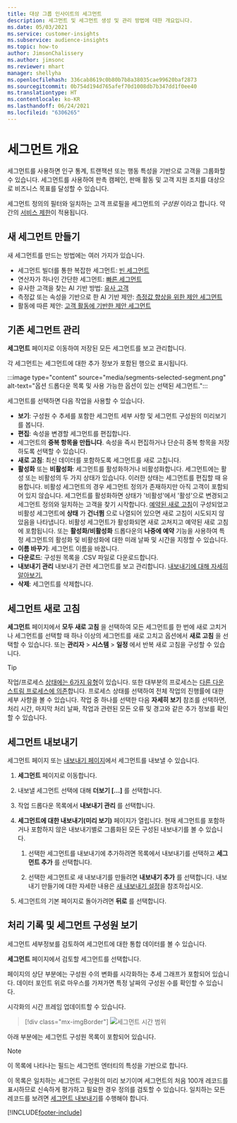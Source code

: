 ```yaml
---
title: 대상 그룹 인사이트의 세그먼트
description: 세그먼트 및 세그먼트 생성 및 관리 방법에 대한 개요입니다.
ms.date: 05/03/2021
ms.service: customer-insights
ms.subservice: audience-insights
ms.topic: how-to
author: JimsonChalissery
ms.author: jimsonc
ms.reviewer: mhart
manager: shellyha
ms.openlocfilehash: 336cab8619c0b80b7b8a38035cae99620baf2873
ms.sourcegitcommit: 0b754d194d765afef70d1008db7b347dd1f0ee40
ms.translationtype: HT
ms.contentlocale: ko-KR
ms.lasthandoff: 06/24/2021
ms.locfileid: "6306265"
---
```

# <a name="segments-overview"></a>세그먼트 개요

세그먼트를 사용하면 인구 통계, 트랜잭션 또는 행동 특성을 기반으로 고객을 그룹화할 수 있습니다. 세그먼트를 사용하여 판촉 캠페인, 판매 활동 및 고객 지원 조치를 대상으로 비즈니스 목표를 달성할 수 있습니다.

세그먼트 정의의 필터와 일치하는 고객 프로필을 세그먼트의 *구성원* 이라고 합니다. 약간의 [서비스 제한](service-limits.md)이 적용됩니다.

## <a name="create-a-new-segment"></a>새 세그먼트 만들기

새 세그먼트를 만드는 방법에는 여러 가지가 있습니다. 

- 세그먼트 빌더를 통한 복잡한 세그먼트: [빈 세그먼트](segment-builder.md#create-a-new-segment)
- 연산자가 하나인 간단한 세그먼트: [빠른 세그먼트](segment-builder.md#quick-segments)
- 유사한 고객을 찾는 AI 기반 방법: [유사 고객](find-similar-customer-segments.md)
- 측정값 또는 속성을 기반으로 한 AI 기반 제안: [측정값 향상을 위한 제안 세그먼트](suggested-segments.md)
- 활동에 따른 제안: [고객 활동에 기반한 제안 세그먼트](suggested-segments-activity.md)

## <a name="manage-existing-segments"></a>기존 세그먼트 관리

**세그먼트** 페이지로 이동하여 저장된 모든 세그먼트를 보고 관리합니다.

각 세그먼트는 세그먼트에 대한 추가 정보가 포함된 행으로 표시됩니다.

:::image type="content" source="media/segments-selected-segment.png" alt-text="옵션 드롭다운 목록 및 사용 가능한 옵션이 있는 선택된 세그먼트.":::

세그먼트를 선택하면 다음 작업을 사용할 수 있습니다.

- **보기**: 구성원 수 추세를 포함한 세그먼트 세부 사항 및 세그먼트 구성원의 미리보기를 봅니다.
- **편집**: 속성을 변경할 세그먼트를 편집합니다.
- 세그먼트의 **중복 항목을 만듭니다**. 속성을 즉시 편집하거나 단순히 중복 항목을 저장하도록 선택할 수 있습니다.
- **새로 고침**: 최신 데이터를 포함하도록 세그먼트를 새로 고칩니다.
- **활성화** 또는 **비활성화**: 세그먼트를 활성화하거나 비활성화합니다. 세그먼트에는 활성 또는 비활성의 두 가지 상태가 있습니다. 이러한 상태는 세그먼트를 편집할 때 유용합니다. 비활성 세그먼트의 경우 세그먼트 정의가 존재하지만 아직 고객이 포함되어 있지 않습니다. 세그먼트를 활성화하면 상태가 '비활성'에서 '활성'으로 변경되고 세그먼트 정의와 일치하는 고객을 찾기 시작합니다. [예약된 새로 고침](system.md#schedule-tab)이 구성되었고 비활성 세그먼트에 **상태** 가 **건너뜀** 으로 나열되어 있으면 새로 고침이 시도되지 않았음을 나타냅니다. 비활성 세그먼트가 활성화되면 새로 고쳐지고 예약된 새로 고침에 포함됩니다.
  또는 **활성화/비활성화** 드롭다운의 **나중에 예약** 기능을 사용하여 특정 세그먼트의 활성화 및 비활성화에 대한 미래 날짜 및 시간을 지정할 수 있습니다.
- **이름 바꾸기**: 세그먼트 이름을 바꿉니다.
- **다운로드**: 구성원 목록을 .CSV 파일로 다운로드합니다.
- **내보내기 관리** 내보내기 관련 세그먼트를 보고 관리합니다. [내보내기에 대해 자세히 알아보기.](export-destinations.md)
- **삭제**: 세그먼트를 삭제합니다.

## <a name="refresh-segments"></a>세그먼트 새로 고침

**세그먼트** 페이지에서 **모두 새로 고침** 을 선택하여 모든 세그먼트를 한 번에 새로 고치거나 세그먼트를 선택할 때 하나 이상의 세그먼트를 새로 고치고 옵션에서 **새로 고침** 을 선택할 수 있습니다. 또는 **관리자** > **시스템** > **일정** 에서 반복 새로 고침을 구성할 수 있습니다.

> [!TIP]
> 작업/프로세스 [상태에는 6가지 유형](system.md#status-types)이 있습니다. 또한 대부분의 프로세스는 [다른 다운스트림 프로세스에 의존](system.md#refresh-policies)합니다. 프로세스 상태를 선택하여 전체 작업의 진행률에 대한 세부 사항을 볼 수 있습니다. 작업 중 하나를 선택한 다음 **자세히 보기** 참조를 선택하면, 처리 시간, 마지막 처리 날짜, 작업과 관련된 모든 오류 및 경고와 같은 추가 정보를 확인할 수 있습니다.

## <a name="export-segments"></a>세그먼트 내보내기

세그먼트 페이지 또는 [내보내기 페이지](export-destinations.md)에서 세그먼트를 내보낼 수 있습니다. 

1. **세그먼트** 페이지로 이동합니다.

1. 내보낼 세그먼트 선택에 대해 **더보기 [...]** 를 선택합니다.

1. 작업 드롭다운 목록에서 **내보내기 관리** 를 선택합니다.

1. **세그먼트에 대한 내보내기(미리 보기)** 페이지가 열립니다. 현재 세그먼트를 포함하거나 포함하지 않은 내보내기별로 그룹화된 모든 구성된 내보내기를 볼 수 있습니다.

   1. 선택한 세그먼트를 내보내기에 추가하려면 목록에서 내보내기를 선택하고 **세그먼트 추가** 를 선택합니다.

   1. 선택한 세그먼트로 새 내보내기를 만들려면 **내보내기 추가** 를 선택합니다. 내보내기 만들기에 대한 자세한 내용은 [새 내보내기 설정](export-destinations.md#set-up-a-new-export)을 참조하십시오.

1. 세그먼트의 기본 페이지로 돌아가려면 **뒤로** 를 선택합니다.

## <a name="view-processing-history-and-segment-members"></a>처리 기록 및 세그먼트 구성원 보기

세그먼트 세부정보를 검토하여 세그먼트에 대한 통합 데이터를 볼 수 있습니다.

**세그먼트** 페이지에서 검토할 세그먼트를 선택합니다.

페이지의 상단 부분에는 구성원 수의 변화를 시각화하는 추세 그래프가 포함되어 있습니다. 데이터 포인트 위로 마우스를 가져가면 특정 날짜의 구성원 수를 확인할 수 있습니다.

시각화의 시간 프레임 업데이트할 수 있습니다.

> [!div class="mx-imgBorder"]
> ![세그먼트 시간 범위](media/segment-time-range.png "세그먼트 시간 범위")

아래 부분에는 세그먼트 구성원 목록이 포함되어 있습니다.

> [!NOTE]
> 이 목록에 나타나는 필드는 세그먼트 엔터티의 특성을 기반으로 합니다.
>
>이 목록은 일치하는 세그먼트 구성원의 미리 보기이며 세그먼트의 처음 100개 레코드를 표시하므로 신속하게 평가하고 필요한 경우 정의를 검토할 수 있습니다. 일치하는 모든 레코드를 보려면 [세그먼트 내보내기](export-destinations.md)를 수행해야 합니다.

[!INCLUDE[footer-include](../includes/footer-banner.md)] 
